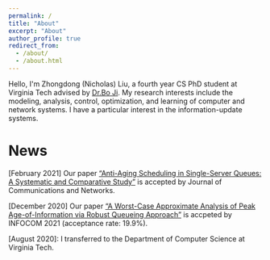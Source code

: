 ```yaml
---
permalink: /
title: "About"
excerpt: "About"
author_profile: true
redirect_from: 
  - /about/
  - /about.html
---
```


Hello, I'm Zhongdong (Nicholas) Liu, a fourth year CS PhD student at Virginia Tech advised by [Dr.Bo Ji](https://people.cs.vt.edu/boji/). My research interests include the modeling, analysis, control, optimization, and learning of computer and network systems. I have a particular interest in the information-update systems. 






News
======
[February 2021] Our paper [“Anti-Aging Scheduling in Single-Server Queues: A Systematic and Comparative Study”](https://github.com/Zhongdong1994/zhongdong1994.github.io/blob/master/files/JCN_AoI.pdf) is accepted by Journal of Communications and Networks.

[December 2020] Our paper [“A Worst-Case Approximate Analysis of Peak Age-of-Information via Robust Queueing Approach”](https://github.com/Zhongdong1994/zhongdong1994.github.io/blob/master/files/Approximte%20Robust-Queueing%20Analysis%20of%20PAoI.pdf) is accpeted by INFOCOM 2021  (acceptance rate: 19.9%).

[August 2020]: I transferred to the Department of Computer Science at Virginia Tech. 
